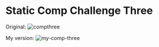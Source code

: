 # Static Comp Challenge Three

Original:
![compthree](https://user-images.githubusercontent.com/11744547/36826149-c3bd5d84-1cc8-11e8-974b-8790bdc0d689.jpg)

My version:
![my-comp-three](https://user-images.githubusercontent.com/11744547/36826151-ca98ef1a-1cc8-11e8-8642-de5bb62c81df.png)
